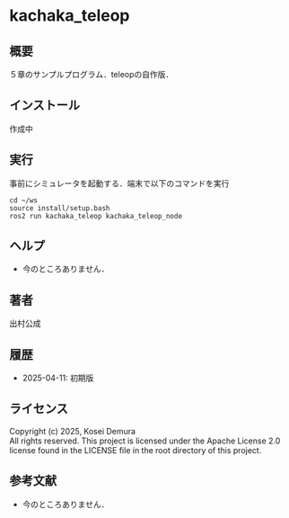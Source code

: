 # kachaka_teleop
## 概要
５章のサンプルプログラム．teleopの自作版．

## インストール
作成中

## 実行
事前にシミュレータを起動する．端末で以下のコマンドを実行
```
cd ~/ws
source install/setup.bash
ros2 run kachaka_teleop kachaka_teleop_node
```

## ヘルプ
- 今のところありません．
　　
## 著者
出村公成

## 履歴
- 2025-04-11: 初期版

## ライセンス
Copyright (c) 2025, Kosei Demura  
All rights reserved. This project is licensed under the Apache License 2.0 license found in the LICENSE file in the root directory of this project.

## 参考文献
- 今のところありません．
